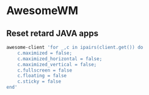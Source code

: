 # AwesomeWM

## Reset retard JAVA apps
```bash
awesome-client 'for _,c in ipairs(client.get()) do
    c.maximized = false;
    c.maximized_horizontal = false;
    c.maximized_vertical = false;
    c.fullscreen = false
    c.floating = false
    c.sticky = false
end'
```